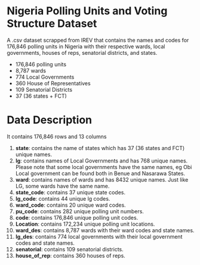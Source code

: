# Nigeria Polling Units and Voting Structure Dataset
A .csv dataset scrapped from IREV that contains the names and codes for 176,846 polling units in Nigeria with their respective wards, local governments, houses of reps, senatorial districts, and states.
* 176,846 polling units
* 8,787 wards
* 774 Local Governments
* 360 House of Representatives
* 109 Senatorial Districts
* 37 (36 states + FCT)
# Data Description
It contains 176,846 rows and 13 columns  
1. **state**: contains the name of states which has 37 (36 states and FCT) unique names.
2. **lg**: contains names of Local Governments and has 768 unique names. Please note that some local governments have the same names, eg Obi Local government can be found both in Benue and Nasarawa States.
3. **ward**: contains names of wards and has 8432 unique names. Just like LG, some wards have the same name.
4. **state_code**: contains 37 unique state codes.
5. **lg_code**: contains 44 unique lg codes.
6. **ward_code**: contains 20 unique ward codes.
7. **pu_code**: contains 282 unique polling unit numbers.
8. **code**: contains 176,846 unique polling unit codes.
9. **Location**: contains 172,234 unique polling unit locations.
10. **ward_des**: contains 8,787 wards with their ward codes and state names.
11. **lg_des**: contains 774 local governments with their local government codes and state names.
12. **senatorial**: contains 109 senatorial districts.
13. **house_of_rep**: contains 360 houses of reps.

